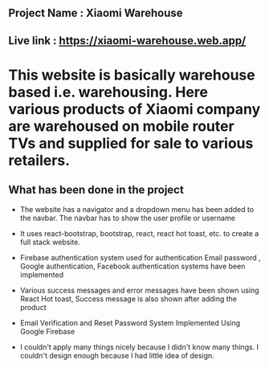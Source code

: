 ## Project Name : Xiaomi Warehouse

##  Live link : https://xiaomi-warehouse.web.app/

# This website is basically warehouse based i.e. warehousing. Here various products of Xiaomi company are warehoused on mobile router TVs and supplied for sale to various retailers.

## What has been done in the project 

-  The website has a navigator and a dropdown menu has been added to the navbar. The navbar has to show the user profile or username

- It uses react-bootstrap, bootstrap, react, react hot toast, etc. to create a full stack website.

-  Firebase authentication system used for authentication Email password , Google authentication, Facebook authentication systems have been implemented

 - Various success messages and error messages have been shown using React Hot toast, Success message is also shown after adding the product

- Email Verification and Reset Password System Implemented Using Google Firebase

- I couldn't apply many things nicely because I didn't know many things. I couldn't design enough because I had little idea of design.